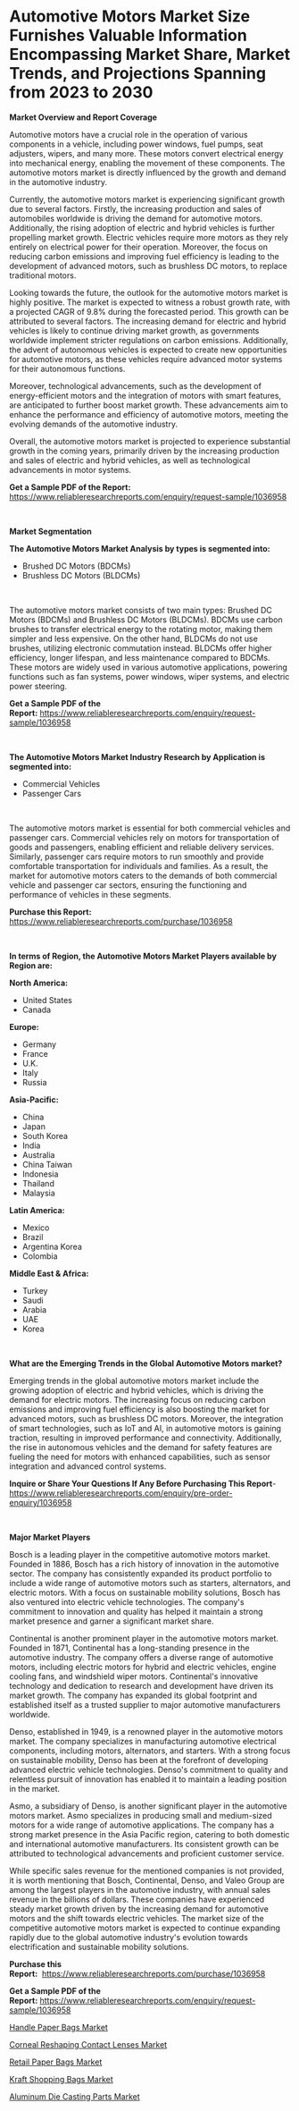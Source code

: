 <p><h1>Automotive Motors Market Size Furnishes Valuable Information Encompassing Market Share, Market Trends, and Projections Spanning from 2023 to 2030</h1></p><p><strong>Market Overview and Report Coverage</strong></p>
<p><p>Automotive motors have a crucial role in the operation of various components in a vehicle, including power windows, fuel pumps, seat adjusters, wipers, and many more. These motors convert electrical energy into mechanical energy, enabling the movement of these components. The automotive motors market is directly influenced by the growth and demand in the automotive industry.</p><p>Currently, the automotive motors market is experiencing significant growth due to several factors. Firstly, the increasing production and sales of automobiles worldwide is driving the demand for automotive motors. Additionally, the rising adoption of electric and hybrid vehicles is further propelling market growth. Electric vehicles require more motors as they rely entirely on electrical power for their operation. Moreover, the focus on reducing carbon emissions and improving fuel efficiency is leading to the development of advanced motors, such as brushless DC motors, to replace traditional motors.</p><p>Looking towards the future, the outlook for the automotive motors market is highly positive. The market is expected to witness a robust growth rate, with a projected CAGR of 9.8% during the forecasted period. This growth can be attributed to several factors. The increasing demand for electric and hybrid vehicles is likely to continue driving market growth, as governments worldwide implement stricter regulations on carbon emissions. Additionally, the advent of autonomous vehicles is expected to create new opportunities for automotive motors, as these vehicles require advanced motor systems for their autonomous functions.</p><p>Moreover, technological advancements, such as the development of energy-efficient motors and the integration of motors with smart features, are anticipated to further boost market growth. These advancements aim to enhance the performance and efficiency of automotive motors, meeting the evolving demands of the automotive industry.</p><p>Overall, the automotive motors market is projected to experience substantial growth in the coming years, primarily driven by the increasing production and sales of electric and hybrid vehicles, as well as technological advancements in motor systems.</p></p>
<p><strong>Get a Sample PDF of the Report:</strong> <a href="https://www.reliableresearchreports.com/enquiry/request-sample/1036958">https://www.reliableresearchreports.com/enquiry/request-sample/1036958</a></p>
<p>&nbsp;</p>
<p><strong>Market Segmentation</strong></p>
<p><strong>The Automotive Motors Market Analysis by types is segmented into:</strong></p>
<p><ul><li>Brushed DC Motors (BDCMs)</li><li>Brushless DC Motors (BLDCMs)</li></ul></p>
<p>&nbsp;</p>
<p><p>The automotive motors market consists of two main types: Brushed DC Motors (BDCMs) and Brushless DC Motors (BLDCMs). BDCMs use carbon brushes to transfer electrical energy to the rotating motor, making them simpler and less expensive. On the other hand, BLDCMs do not use brushes, utilizing electronic commutation instead. BLDCMs offer higher efficiency, longer lifespan, and less maintenance compared to BDCMs. These motors are widely used in various automotive applications, powering functions such as fan systems, power windows, wiper systems, and electric power steering.</p></p>
<p><strong>Get a Sample PDF of the Report:</strong>&nbsp;<a href="https://www.reliableresearchreports.com/enquiry/request-sample/1036958">https://www.reliableresearchreports.com/enquiry/request-sample/1036958</a></p>
<p>&nbsp;</p>
<p><strong>The Automotive Motors Market Industry Research by Application is segmented into:</strong></p>
<p><ul><li>Commercial Vehicles</li><li>Passenger Cars</li></ul></p>
<p>&nbsp;</p>
<p><p>The automotive motors market is essential for both commercial vehicles and passenger cars. Commercial vehicles rely on motors for transportation of goods and passengers, enabling efficient and reliable delivery services. Similarly, passenger cars require motors to run smoothly and provide comfortable transportation for individuals and families. As a result, the market for automotive motors caters to the demands of both commercial vehicle and passenger car sectors, ensuring the functioning and performance of vehicles in these segments.</p></p>
<p><strong>Purchase this Report:</strong>&nbsp; <a href="https://www.reliableresearchreports.com/purchase/1036958">https://www.reliableresearchreports.com/purchase/1036958</a></p>
<p>&nbsp;</p>
<p><strong>In terms of Region, the Automotive Motors Market Players available by Region are:</strong></p>
<p>
    <p> <strong> North America: </strong>
        <ul>
            <li>United States</li>
            <li>Canada</li>
        </ul>
        </p> 
    <p> <strong> Europe: </strong>
        <ul>
            <li>Germany</li>
            <li>France</li>
            <li>U.K.</li>
            <li>Italy</li>
            <li>Russia</li>
        </ul>
        </p> 
    <p> <strong> Asia-Pacific: </strong>
        <ul>
            <li>China</li>
            <li>Japan</li>
            <li>South Korea</li>
            <li>India</li>
            <li>Australia</li>
            <li>China Taiwan</li>
            <li>Indonesia</li>
            <li>Thailand</li>
            <li>Malaysia</li>
        </ul>
        </p> 
    <p> <strong> Latin America: </strong>
        <ul>
            <li>Mexico</li>
            <li>Brazil</li>
            <li>Argentina Korea</li>
            <li>Colombia</li>
        </ul>
        </p> 
    <p> <strong> Middle East & Africa: </strong>
        <ul>
            <li>Turkey</li>
            <li>Saudi</li>
            <li>Arabia</li>
            <li>UAE</li>
            <li>Korea</li>
        </ul>
    </p>
    </p>
<p>&nbsp;</p>
<p><strong>What are the Emerging Trends in the Global Automotive Motors market?</strong></p>
<p><p>Emerging trends in the global automotive motors market include the growing adoption of electric and hybrid vehicles, which is driving the demand for electric motors. The increasing focus on reducing carbon emissions and improving fuel efficiency is also boosting the market for advanced motors, such as brushless DC motors. Moreover, the integration of smart technologies, such as IoT and AI, in automotive motors is gaining traction, resulting in improved performance and connectivity. Additionally, the rise in autonomous vehicles and the demand for safety features are fueling the need for motors with enhanced capabilities, such as sensor integration and advanced control systems.</p></p>
<p><strong>Inquire or Share Your Questions If Any Before Purchasing This Report</strong>- <a href="https://www.reliableresearchreports.com/enquiry/pre-order-enquiry/1036958">https://www.reliableresearchreports.com/enquiry/pre-order-enquiry/1036958</a></p>
<p>&nbsp;</p>
<p><strong>Major Market Players</strong></p>
<p><p>Bosch is a leading player in the competitive automotive motors market. Founded in 1886, Bosch has a rich history of innovation in the automotive sector. The company has consistently expanded its product portfolio to include a wide range of automotive motors such as starters, alternators, and electric motors. With a focus on sustainable mobility solutions, Bosch has also ventured into electric vehicle technologies. The company's commitment to innovation and quality has helped it maintain a strong market presence and garner a significant market share.</p><p>Continental is another prominent player in the automotive motors market. Founded in 1871, Continental has a long-standing presence in the automotive industry. The company offers a diverse range of automotive motors, including electric motors for hybrid and electric vehicles, engine cooling fans, and windshield wiper motors. Continental's innovative technology and dedication to research and development have driven its market growth. The company has expanded its global footprint and established itself as a trusted supplier to major automotive manufacturers worldwide.</p><p>Denso, established in 1949, is a renowned player in the automotive motors market. The company specializes in manufacturing automotive electrical components, including motors, alternators, and starters. With a strong focus on sustainable mobility, Denso has been at the forefront of developing advanced electric vehicle technologies. Denso's commitment to quality and relentless pursuit of innovation has enabled it to maintain a leading position in the market.</p><p>Asmo, a subsidiary of Denso, is another significant player in the automotive motors market. Asmo specializes in producing small and medium-sized motors for a wide range of automotive applications. The company has a strong market presence in the Asia Pacific region, catering to both domestic and international automotive manufacturers. Its consistent growth can be attributed to technological advancements and proficient customer service.</p><p>While specific sales revenue for the mentioned companies is not provided, it is worth mentioning that Bosch, Continental, Denso, and Valeo Group are among the largest players in the automotive industry, with annual sales revenue in the billions of dollars. These companies have experienced steady market growth driven by the increasing demand for automotive motors and the shift towards electric vehicles. The market size of the competitive automotive motors market is expected to continue expanding rapidly due to the global automotive industry's evolution towards electrification and sustainable mobility solutions.</p></p>
<p><strong>Purchase this Report:</strong>&nbsp;&nbsp;<a href="https://www.reliableresearchreports.com/purchase/1036958">https://www.reliableresearchreports.com/purchase/1036958</a></p>
<p></p>
<p><strong>Get a Sample PDF of the Report:</strong>&nbsp;<a href="https://www.reliableresearchreports.com/enquiry/request-sample/1036958">https://www.reliableresearchreports.com/enquiry/request-sample/1036958</a></p>
<p><p><a href="https://medium.com/@moribenton733320/handle-paper-bags-market-the-key-to-successful-business-strategy-forecast-till-2030-97c99ccc372a">Handle Paper Bags Market</a></p><p><a href="https://medium.com/@marvinhug741/corneal-reshaping-contact-lenses-market-size-reveals-the-best-marketing-channels-in-global-industry-80fe0f4bca3c">Corneal Reshaping Contact Lenses Market</a></p><p><a href="https://medium.com/@jerez43343/retail-paper-bags-market-trends-forecast-and-competitive-analysis-to-2030-9ec059a3990f">Retail Paper Bags Market</a></p><p><a href="https://medium.com/@hugthess010/kraft-shopping-bags-market-size-and-market-trends-complete-industry-overview-2023-to-2030-50df9b142de2">Kraft Shopping Bags Market</a></p><p><a href="https://medium.com/@thesjenney10210/aluminum-die-casting-parts-market-furnishes-information-on-market-share-market-trends-and-market-ab60e4fc10dc">Aluminum Die Casting Parts Market</a></p></p>